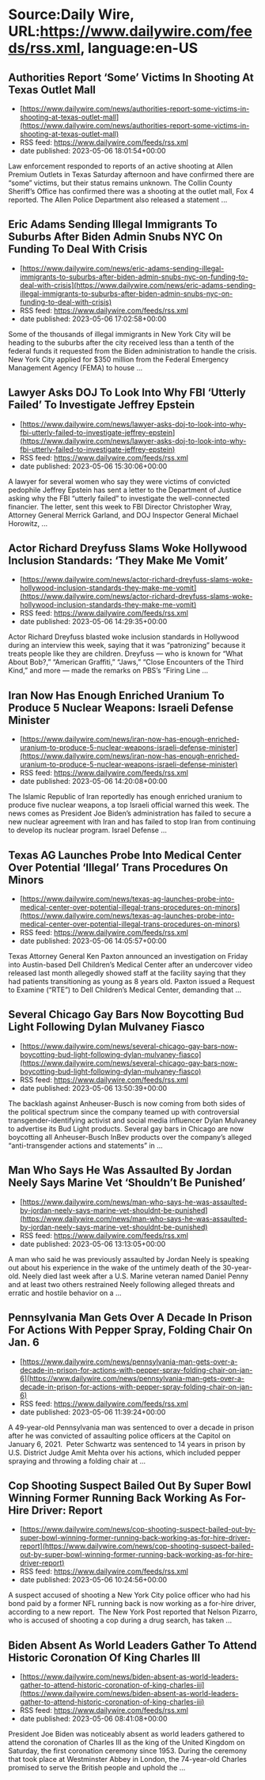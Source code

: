 # Source:Daily Wire, URL:https://www.dailywire.com/feeds/rss.xml, language:en-US

## Authorities Report ‘Some’ Victims In Shooting At Texas Outlet Mall
 - [https://www.dailywire.com/news/authorities-report-some-victims-in-shooting-at-texas-outlet-mall](https://www.dailywire.com/news/authorities-report-some-victims-in-shooting-at-texas-outlet-mall)
 - RSS feed: https://www.dailywire.com/feeds/rss.xml
 - date published: 2023-05-06 18:01:54+00:00

Law enforcement responded to reports of an active shooting at Allen Premium Outlets in Texas Saturday afternoon and have confirmed there are &#8220;some&#8221; victims, but their status remains unknown. The Collin County Sheriff&#8217;s Office has confirmed there was a shooting at the outlet mall, Fox 4 reported. The Allen Police Department also released a statement ...

## Eric Adams Sending Illegal Immigrants To Suburbs After Biden Admin Snubs NYC On Funding To Deal With Crisis
 - [https://www.dailywire.com/news/eric-adams-sending-illegal-immigrants-to-suburbs-after-biden-admin-snubs-nyc-on-funding-to-deal-with-crisis](https://www.dailywire.com/news/eric-adams-sending-illegal-immigrants-to-suburbs-after-biden-admin-snubs-nyc-on-funding-to-deal-with-crisis)
 - RSS feed: https://www.dailywire.com/feeds/rss.xml
 - date published: 2023-05-06 17:02:58+00:00

Some of the thousands of illegal immigrants in New York City will be heading to the suburbs after the city received less than a tenth of the federal funds it requested from the Biden administration to handle the crisis. New York City applied for $350 million from the Federal Emergency Management Agency (FEMA) to house ...

## Lawyer Asks DOJ To Look Into Why FBI ‘Utterly Failed’ To Investigate Jeffrey Epstein
 - [https://www.dailywire.com/news/lawyer-asks-doj-to-look-into-why-fbi-utterly-failed-to-investigate-jeffrey-epstein](https://www.dailywire.com/news/lawyer-asks-doj-to-look-into-why-fbi-utterly-failed-to-investigate-jeffrey-epstein)
 - RSS feed: https://www.dailywire.com/feeds/rss.xml
 - date published: 2023-05-06 15:30:06+00:00

A lawyer for several women who say they were victims of convicted pedophile Jeffrey Epstein has sent a letter to the Department of Justice asking why the FBI “utterly failed” to investigate the well-connected financier. The letter, sent this week to FBI Director Christopher Wray, Attorney General Merrick Garland, and DOJ Inspector General Michael Horowitz, ...

## Actor Richard Dreyfuss Slams Woke Hollywood Inclusion Standards: ‘They Make Me Vomit’
 - [https://www.dailywire.com/news/actor-richard-dreyfuss-slams-woke-hollywood-inclusion-standards-they-make-me-vomit](https://www.dailywire.com/news/actor-richard-dreyfuss-slams-woke-hollywood-inclusion-standards-they-make-me-vomit)
 - RSS feed: https://www.dailywire.com/feeds/rss.xml
 - date published: 2023-05-06 14:29:35+00:00

Actor Richard Dreyfuss blasted woke inclusion standards in Hollywood during an interview this week, saying that it was &#8220;patronizing&#8221; because it treats people like they are children. Dreyfuss — who is known for “What About Bob?,” “American Graffiti,” “Jaws,” “Close Encounters of the Third Kind,” and more — made the remarks on PBS&#8217;s &#8220;Firing Line ...

## Iran Now Has Enough Enriched Uranium To Produce 5 Nuclear Weapons: Israeli Defense Minister
 - [https://www.dailywire.com/news/iran-now-has-enough-enriched-uranium-to-produce-5-nuclear-weapons-israeli-defense-minister](https://www.dailywire.com/news/iran-now-has-enough-enriched-uranium-to-produce-5-nuclear-weapons-israeli-defense-minister)
 - RSS feed: https://www.dailywire.com/feeds/rss.xml
 - date published: 2023-05-06 14:20:08+00:00

The Islamic Republic of Iran reportedly has enough enriched uranium to produce five nuclear weapons, a top Israeli official warned this week. The news comes as President Joe Biden&#8217;s administration has failed to secure a new nuclear agreement with Iran and has failed to stop Iran from continuing to develop its nuclear program. Israel Defense ...

## Texas AG Launches Probe Into Medical Center Over Potential ‘Illegal’ Trans Procedures On Minors
 - [https://www.dailywire.com/news/texas-ag-launches-probe-into-medical-center-over-potential-illegal-trans-procedures-on-minors](https://www.dailywire.com/news/texas-ag-launches-probe-into-medical-center-over-potential-illegal-trans-procedures-on-minors)
 - RSS feed: https://www.dailywire.com/feeds/rss.xml
 - date published: 2023-05-06 14:05:57+00:00

Texas Attorney General Ken Paxton announced an investigation on Friday into Austin-based Dell Children’s Medical Center after an undercover video released last month allegedly showed staff at the facility saying that they had patients transitioning as young as 8 years old. Paxton issued a Request to Examine (“RTE”) to Dell Children’s Medical Center, demanding that ...

## Several Chicago Gay Bars Now Boycotting Bud Light Following Dylan Mulvaney Fiasco
 - [https://www.dailywire.com/news/several-chicago-gay-bars-now-boycotting-bud-light-following-dylan-mulvaney-fiasco](https://www.dailywire.com/news/several-chicago-gay-bars-now-boycotting-bud-light-following-dylan-mulvaney-fiasco)
 - RSS feed: https://www.dailywire.com/feeds/rss.xml
 - date published: 2023-05-06 13:50:39+00:00

The backlash against Anheuser-Busch is now coming from both sides of the political spectrum since the company teamed up with controversial transgender-identifying activist and social media influencer Dylan Mulvaney to advertise its Bud Light products. Several gay bars in Chicago are now boycotting all Anheuser-Busch InBev products over the company&#8217;s alleged &#8220;anti-transgender actions and statements&#8221; in ...

## Man Who Says He Was Assaulted By Jordan Neely Says Marine Vet ‘Shouldn’t Be Punished’
 - [https://www.dailywire.com/news/man-who-says-he-was-assaulted-by-jordan-neely-says-marine-vet-shouldnt-be-punished](https://www.dailywire.com/news/man-who-says-he-was-assaulted-by-jordan-neely-says-marine-vet-shouldnt-be-punished)
 - RSS feed: https://www.dailywire.com/feeds/rss.xml
 - date published: 2023-05-06 13:13:05+00:00

A man who said he was previously assaulted by Jordan Neely is speaking out about his experience in the wake of the untimely death of the 30-year-old. Neely died last week after a U.S. Marine veteran named Daniel Penny and at least two others restrained Neely following alleged threats and erratic and hostile behavior on a ...

## Pennsylvania Man Gets Over A Decade In Prison For Actions With Pepper Spray, Folding Chair On Jan. 6
 - [https://www.dailywire.com/news/pennsylvania-man-gets-over-a-decade-in-prison-for-actions-with-pepper-spray-folding-chair-on-jan-6](https://www.dailywire.com/news/pennsylvania-man-gets-over-a-decade-in-prison-for-actions-with-pepper-spray-folding-chair-on-jan-6)
 - RSS feed: https://www.dailywire.com/feeds/rss.xml
 - date published: 2023-05-06 11:39:24+00:00

A 49-year-old Pennsylvania man was sentenced to over a decade in prison after he was convicted of assaulting police officers at the Capitol on January 6, 2021.  Peter Schwartz was sentenced to 14 years in prison by U.S. District Judge Amit Mehta over his actions, which included pepper spraying and throwing a folding chair at ...

## Cop Shooting Suspect Bailed Out By Super Bowl Winning Former Running Back Working As For-Hire Driver: Report
 - [https://www.dailywire.com/news/cop-shooting-suspect-bailed-out-by-super-bowl-winning-former-running-back-working-as-for-hire-driver-report](https://www.dailywire.com/news/cop-shooting-suspect-bailed-out-by-super-bowl-winning-former-running-back-working-as-for-hire-driver-report)
 - RSS feed: https://www.dailywire.com/feeds/rss.xml
 - date published: 2023-05-06 10:24:56+00:00

A suspect accused of shooting a New York City police officer who had his bond paid by a former NFL running back is now working as a for-hire driver, according to a new report.  The New York Post reported that Nelson Pizarro, who is accused of shooting a cop during a drug search, has taken ...

## Biden Absent As World Leaders Gather To Attend Historic Coronation Of King Charles III
 - [https://www.dailywire.com/news/biden-absent-as-world-leaders-gather-to-attend-historic-coronation-of-king-charles-iii](https://www.dailywire.com/news/biden-absent-as-world-leaders-gather-to-attend-historic-coronation-of-king-charles-iii)
 - RSS feed: https://www.dailywire.com/feeds/rss.xml
 - date published: 2023-05-06 08:41:08+00:00

President Joe Biden was noticeably absent as world leaders gathered to attend the coronation of Charles III as the king of the United Kingdom on Saturday, the first coronation ceremony since 1953. During the ceremony that took place at Westminster Abbey in London, the 74-year-old Charles promised to serve the British people and uphold the ...

